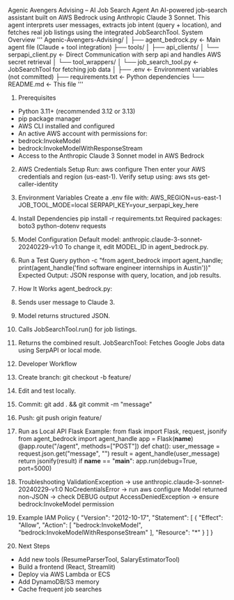 Agenic Avengers Advising – AI Job Search Agent
An AI-powered job-search assistant built on AWS Bedrock using Anthropic Claude 3 Sonnet. This
agent interprets user messages, extracts job intent (query + location), and fetches real job listings using
the integrated JobSearchTool.
System Overview
'''
Agenic-Avengers-Advising/
│
├── agent_bedrock.py            ← Main agent file (Claude + tool integration)
├── tools/
│   ├── api_clients/
│       └── serpapi_client.py  ← Direct Communication with serp api and handles AWS secret retrieval
│   └── tool_wrappers/
│       └── job_search_tool.py  ← JobSearchTool for fetching job data
│
├── .env                        ← Environment variables (not committed)
├── requirements.txt             ← Python dependencies
└── README.md                    ← This file
'''

1. Prerequisites
- Python 3.11+ (recommended 3.12 or 3.13)
- pip package manager
- AWS CLI installed and configured
- An active AWS account with permissions for:
- bedrock:InvokeModel
- bedrock:InvokeModelWithResponseStream
- Access to the Anthropic Claude 3 Sonnet model in AWS Bedrock

2. AWS Credentials Setup
Run: aws configure
Then enter your AWS credentials and region (us-east-1).
Verify setup using: aws sts get-caller-identity

3. Environment Variables
Create a .env file with:
AWS_REGION=us-east-1
JOB_TOOL_MODE=local
SERPAPI_KEY=your_serpapi_key_here

4. Install Dependencies
pip install -r requirements.txt
Required packages:
boto3
python-dotenv
requests

5. Model Configuration
Default model: anthropic.claude-3-sonnet-20240229-v1:0
To change it, edit MODEL_ID in agent_bedrock.py.

6. Run a Test Query
python -c "from agent_bedrock import agent_handle; print(agent_handle('find software engineer
internships in Austin'))"
Expected Output: JSON response with query, location, and job results.

7. How It Works
agent_bedrock.py:
1. Sends user message to Claude 3.
2. Model returns structured JSON.
3. Calls JobSearchTool.run() for job listings.
4. Returns the combined result.
JobSearchTool:
Fetches Google Jobs data using SerpAPI or local mode.

8. Developer Workflow
1. Create branch: git checkout -b feature/
2. Edit and test locally.
3. Commit: git add . && git commit -m "message"
4. Push: git push origin feature/

9. Run as Local API
Flask Example:
from flask import Flask, request, jsonify
from agent_bedrock import agent_handle
app = Flask(__name__)
@app.route("/agent", methods=["POST"])
def chat():
user_message = request.json.get("message", "")
result = agent_handle(user_message)
return jsonify(result)
if __name__ == "__main__":
app.run(debug=True, port=5000)

10. Troubleshooting
ValidationException → use anthropic.claude-3-sonnet-20240229-v1:0
NoCredentialsError → run aws configure
Model returned non-JSON → check DEBUG output
AccessDeniedException → ensure bedrock:InvokeModel permission

11. Example IAM Policy
{
"Version": "2012-10-17",
"Statement": [
{
"Effect": "Allow",
"Action": [
"bedrock:InvokeModel",
"bedrock:InvokeModelWithResponseStream"
],
"Resource": "*"
}
]
}

12. Next Steps
- Add new tools (ResumeParserTool, SalaryEstimatorTool)
- Build a frontend (React, Streamlit)
- Deploy via AWS Lambda or ECS
- Add DynamoDB/S3 memory
- Cache frequent job searches